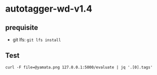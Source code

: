 # autotagger-wd-v1.4

## prequisite
- git lfs: `git lfs install`

## Test
```
curl -F file=@yamata.png 127.0.0.1:5000/evaluate | jq '.[0].tags'

```

